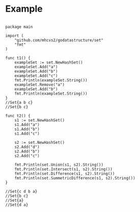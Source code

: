 Example
==========================
<pre><code>
package main

import (
	"github.com/mhcvs2/godatastructure/set"
	"fmt"
)

func t1() {
	exampleSet := set.NewHashSet()
	exampleSet.Add("a")
	exampleSet.Add("b")
	exampleSet.Add("c")
	fmt.Println(exampleSet.String())
	exampleSet.Remove("a")
	exampleSet.Add("b")
	fmt.Println(exampleSet.String())
}
//Set{a b c}
//Set{b c}

func t2() {
	s1 := set.NewHashSet()
	s1.Add("a")
	s1.Add("b")
	s1.Add("c")

	s2 := set.NewHashSet()
	s2.Add("d")
	s2.Add("b")
	s2.Add("c")

	fmt.Println(set.Union(s1, s2).String())
	fmt.Println(set.Intersect(s1, s2).String())
	fmt.Println(set.Difference(s1, s2).String())
	fmt.Println(set.SummetricDifference(s1, s2).String())
}

//Set{c d b a}
//Set{b c}
//Set{a}
//Set{d a}
</pre></code>